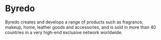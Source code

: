 # Byredo
Byredo creates and develops a range of products such as fragrance, makeup, home, leather goods and accessories, and is sold in more than 40 countries in a very high-end exclusive network worldwide.
